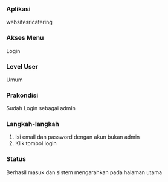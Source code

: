 ### Aplikasi

websitesricatering

### Akses Menu

Login

### Level User

Umum

### Prakondisi

Sudah Login sebagai admin

### Langkah-langkah

1. Isi email dan password dengan akun bukan admin
2. Klik tombol login

### Status
Berhasil masuk dan sistem mengarahkan pada halaman utama